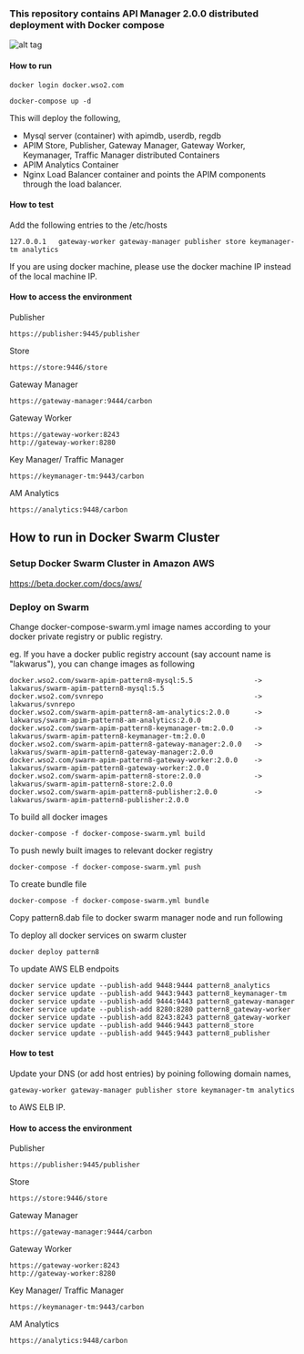 ### This repository contains API Manager 2.0.0 distributed deployment with Docker compose

![alt tag](https://github.com/wso2/docker-apim/blob/master/docker-compose/patterns/design/am-2.0-pattern-8.png)

#### How to run

 ```docker login docker.wso2.com ```

 ```docker-compose up -d```

This will deploy the following,

* Mysql server (container) with apimdb, userdb, regdb
* APIM Store, Publisher, Gateway Manager, Gateway Worker, Keymanager, Traffic Manager distributed Containers
* APIM Analytics Container
* Nginx Load Balancer container and points the APIM components through the load balancer.

#### How to test

Add the following entries to the /etc/hosts
```
127.0.0.1	gateway-worker gateway-manager publisher store keymanager-tm analytics
```
If you are using docker machine, please use the docker machine IP instead of the local machine IP.

#### How to access the environment

Publisher
```
https://publisher:9445/publisher
```

Store
```
https://store:9446/store
```

Gateway Manager
```
https://gateway-manager:9444/carbon
```

Gateway Worker
```
https://gateway-worker:8243
http://gateway-worker:8280
```

Key Manager/ Traffic Manager
```
https://keymanager-tm:9443/carbon
```

AM Analytics
```
https://analytics:9448/carbon
```



## How to run in Docker Swarm Cluster

### Setup Docker Swarm Cluster in Amazon AWS

https://beta.docker.com/docs/aws/

### Deploy on Swarm

Change docker-compose-swarm.yml image names according to your docker private registry or public registry.

eg. If you have a docker public registry account (say account name is "lakwarus"), you can change images as following

```
docker.wso2.com/swarm-apim-pattern8-mysql:5.5				-> lakwarus/swarm-apim-pattern8-mysql:5.5
docker.wso2.com/svnrepo										-> lakwarus/svnrepo
docker.wso2.com/swarm-apim-pattern8-am-analytics:2.0.0		-> lakwarus/swarm-apim-pattern8-am-analytics:2.0.0
docker.wso2.com/swarm-apim-pattern8-keymanager-tm:2.0.0		-> lakwarus/swarm-apim-pattern8-keymanager-tm:2.0.0
docker.wso2.com/swarm-apim-pattern8-gateway-manager:2.0.0	-> lakwarus/swarm-apim-pattern8-gateway-manager:2.0.0
docker.wso2.com/swarm-apim-pattern8-gateway-worker:2.0.0	-> lakwarus/swarm-apim-pattern8-gateway-worker:2.0.0
docker.wso2.com/swarm-apim-pattern8-store:2.0.0				-> lakwarus/swarm-apim-pattern8-store:2.0.0
docker.wso2.com/swarm-apim-pattern8-publisher:2.0.0			-> lakwarus/swarm-apim-pattern8-publisher:2.0.0

```
To build all docker images
```
docker-compose -f docker-compose-swarm.yml build
```

To push newly built images to relevant docker registry
```
docker-compose -f docker-compose-swarm.yml push
```

To create bundle file
```
docker-compose -f docker-compose-swarm.yml bundle
```

Copy pattern8.dab file to docker swarm manager node and run following

To deploy all docker services on swarm cluster
```
docker deploy pattern8
```
To update AWS ELB endpoits
```
docker service update --publish-add 9448:9444 pattern8_analytics
docker service update --publish-add 9443:9443 pattern8_keymanager-tm
docker service update --publish-add 9444:9443 pattern8_gateway-manager
docker service update --publish-add 8280:8280 pattern8_gateway-worker
docker service update --publish-add 8243:8243 pattern8_gateway-worker
docker service update --publish-add 9446:9443 pattern8_store
docker service update --publish-add 9445:9443 pattern8_publisher
```
#### How to test

Update your DNS (or add host entries) by poining following domain names,
```
gateway-worker gateway-manager publisher store keymanager-tm analytics
```
to AWS ELB IP.  

#### How to access the environment

Publisher
```
https://publisher:9445/publisher
```

Store
```
https://store:9446/store
```

Gateway Manager
```
https://gateway-manager:9444/carbon
```

Gateway Worker
```
https://gateway-worker:8243
http://gateway-worker:8280
```

Key Manager/ Traffic Manager
```
https://keymanager-tm:9443/carbon
```

AM Analytics
```
https://analytics:9448/carbon
```
